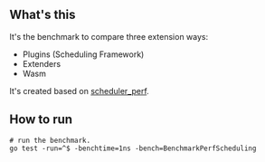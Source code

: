 ## What's this

It's the benchmark to compare three extension ways:
- Plugins (Scheduling Framework)
- Extenders
- Wasm

It's created based on [scheduler_perf](https://github.com/kubernetes/kubernetes/tree/master/test/integration/scheduler_perf).

## How to run

```
# run the benchmark.
go test -run=^$ -benchtime=1ns -bench=BenchmarkPerfScheduling
```
